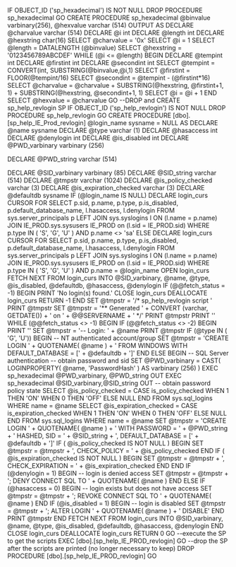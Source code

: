 IF OBJECT_ID ('sp_hexadecimal') IS NOT NULL
 DROP PROCEDURE sp_hexadecimal
GO
CREATE PROCEDURE sp_hexadecimal
 @binvalue varbinary(256),
 @hexvalue varchar (514) OUTPUT
AS
DECLARE @charvalue varchar (514)
DECLARE @i int
DECLARE @length int
DECLARE @hexstring char(16)
SELECT @charvalue = '0x'
SELECT @i = 1
SELECT @length = DATALENGTH (@binvalue)
SELECT @hexstring = '0123456789ABCDEF'
WHILE (@i <= @length)
BEGIN
 DECLARE @tempint int
 DECLARE @firstint int
 DECLARE @secondint int
 SELECT @tempint = CONVERT(int, SUBSTRING(@binvalue,@i,1)
 SELECT @firstint = FLOOR(@tempint/16)
 SELECT @secondint = @tempint - (@firstint*16)
 SELECT @charvalue = @charvalue +
 SUBSTRING(@hexstring, @firstint+1, 1) +
 SUBSTRING(@hexstring, @secondint+1, 1)
 SELECT @i = @i + 1
END
SELECT @hexvalue = @charvalue
GO
--DROP and CREATE sp_help_revlogin SP
IF OBJECT_ID ('sp_help_revlogin') IS NOT NULL
 DROP PROCEDURE sp_help_revlogin
GO
CREATE PROCEDURE [dbo].[sp_help_IE_Prod_revlogin] @login_name sysname = NULL AS
DECLARE @name sysname
DECLARE @type varchar (1)
DECLARE @hasaccess int
DECLARE @denylogin int
DECLARE @is_disabled int
DECLARE @PWD_varbinary varbinary (256)

DECLARE @PWD_string varchar (514)

DECLARE @SID_varbinary varbinary (85)
DECLARE @SID_string varchar (514)
DECLARE @tmpstr varchar (1024)
DECLARE @is_policy_checked varchar (3)
DECLARE @is_expiration_checked varchar (3)
DECLARE @defaultdb sysname
IF (@login_name IS NULL)
DECLARE login_curs CURSOR FOR
SELECT p.sid, p.name, p.type, p.is_disabled, p.default_database_name, l.hasaccess, l.denylogin
FROM sys.server_principals p
LEFT JOIN
sys.syslogins l
ON
(l.name = p.name)
JOIN
IE_PROD.sys.sysusers IE_PROD on (l.sid = IE_PROD.sid)
WHERE p.type IN ( 'S', 'G', 'U' )
AND
p.name <> 'sa'
ELSE
DECLARE login_curs CURSOR FOR
SELECT p.sid, p.name, p.type, p.is_disabled, p.default_database_name, l.hasaccess, l.denylogin
FROM sys.server_principals p
LEFT JOIN
sys.syslogins l
ON (l.name = p.name)
JOIN
IE_PROD.sys.sysusers IE_PROD on (l.sid = IE_PROD.sid)
WHERE p.type IN ( 'S', 'G', 'U' )
AND
p.name = @login_name
OPEN login_curs
FETCH NEXT FROM login_curs INTO @SID_varbinary, @name, @type, @is_disabled, @defaultdb, @hasaccess, @denylogin
IF (@@fetch_status = -1)
BEGIN
 PRINT 'No login(s) found.'
 CLOSE login_curs
 DEALLOCATE login_curs
 RETURN -1
END
SET @tmpstr = '/* sp_help_revlogin script '
PRINT @tmpstr
SET @tmpstr = '** Generated ' + CONVERT (varchar, GETDATE()) + ' on ' + @@SERVERNAME + ' */'
PRINT @tmpstr
PRINT ''
WHILE (@@fetch_status <> -1)
BEGIN
 IF (@@fetch_status <> -2)
 BEGIN
 PRINT ''
 SET @tmpstr = '-- Login: ' + @name
 PRINT @tmpstr
 IF (@type IN ( 'G', 'U'))
 BEGIN -- NT authenticated account/group
 SET @tmpstr = 'CREATE LOGIN ' + QUOTENAME( @name ) + ' FROM WINDOWS WITH DEFAULT_DATABASE = [' + @defaultdb + ']'
 END
 ELSE BEGIN -- SQL Server authentication
 -- obtain password and sid
 SET @PWD_varbinary = CAST( LOGINPROPERTY( @name, 'PasswordHash' ) AS varbinary (256) )
 EXEC sp_hexadecimal @PWD_varbinary, @PWD_string OUT
 EXEC sp_hexadecimal @SID_varbinary,@SID_string OUT
 -- obtain password policy state
 SELECT @is_policy_checked = CASE is_policy_checked WHEN 1 THEN 'ON' WHEN 0 THEN 'OFF' ELSE NULL END FROM sys.sql_logins WHERE name = @name
 SELECT @is_expiration_checked = CASE is_expiration_checked WHEN 1 THEN 'ON' WHEN 0 THEN 'OFF' ELSE NULL END FROM sys.sql_logins WHERE name = @name
 SET @tmpstr = 'CREATE LOGIN ' + QUOTENAME( @name ) + ' WITH PASSWORD = ' + @PWD_string + ' HASHED, SID = ' + @SID_string + ', DEFAULT_DATABASE = [' + @defaultdb + ']'
 IF ( @is_policy_checked IS NOT NULL )
 BEGIN
 SET @tmpstr = @tmpstr + ', CHECK_POLICY = ' + @is_policy_checked
 END
 IF ( @is_expiration_checked IS NOT NULL )
 BEGIN
 SET @tmpstr = @tmpstr + ', CHECK_EXPIRATION = ' + @is_expiration_checked
 END
 END
 IF (@denylogin = 1)
 BEGIN -- login is denied access
 SET @tmpstr = @tmpstr + '; DENY CONNECT SQL TO ' + QUOTENAME( @name )
 END
 ELSE IF (@hasaccess = 0)
 BEGIN -- login exists but does not have access
 SET @tmpstr = @tmpstr + '; REVOKE CONNECT SQL TO ' + QUOTENAME( @name )
 END
 IF (@is_disabled = 1)
 BEGIN -- login is disabled
 SET @tmpstr = @tmpstr + '; ALTER LOGIN ' + QUOTENAME( @name ) + ' DISABLE'
 END
 PRINT @tmpstr
 END
 FETCH NEXT FROM login_curs INTO @SID_varbinary, @name, @type, @is_disabled, @defaultdb, @hasaccess, @denylogin
 END
CLOSE login_curs
DEALLOCATE login_curs
RETURN 0
GO
--execute the SP to get the scripts
EXEC [dbo].[sp_help_IE_PROD_revlogin]
GO
--drop the SP after the scripts are printed (no longer necessary to keep)
DROP PROCEDURE [dbo].[sp_help_IE_PROD_revlogin]
GO
